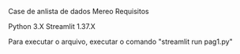 Case de anlista de dados Mereo 
Requisitos 

Python 3.X
Streamlit 1.37.X

Para executar o arquivo, executar o comando "streamlit run pag1.py"
